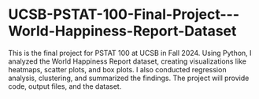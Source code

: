 # UCSB-PSTAT-100-Final-Project---World-Happiness-Report-Dataset
This is the final project for PSTAT 100 at UCSB in Fall 2024. Using Python, I analyzed the World Happiness Report dataset, creating visualizations like heatmaps, scatter plots, and box plots. I also conducted regression analysis, clustering, and summarized the findings. The project will provide code, output files, and the dataset.
